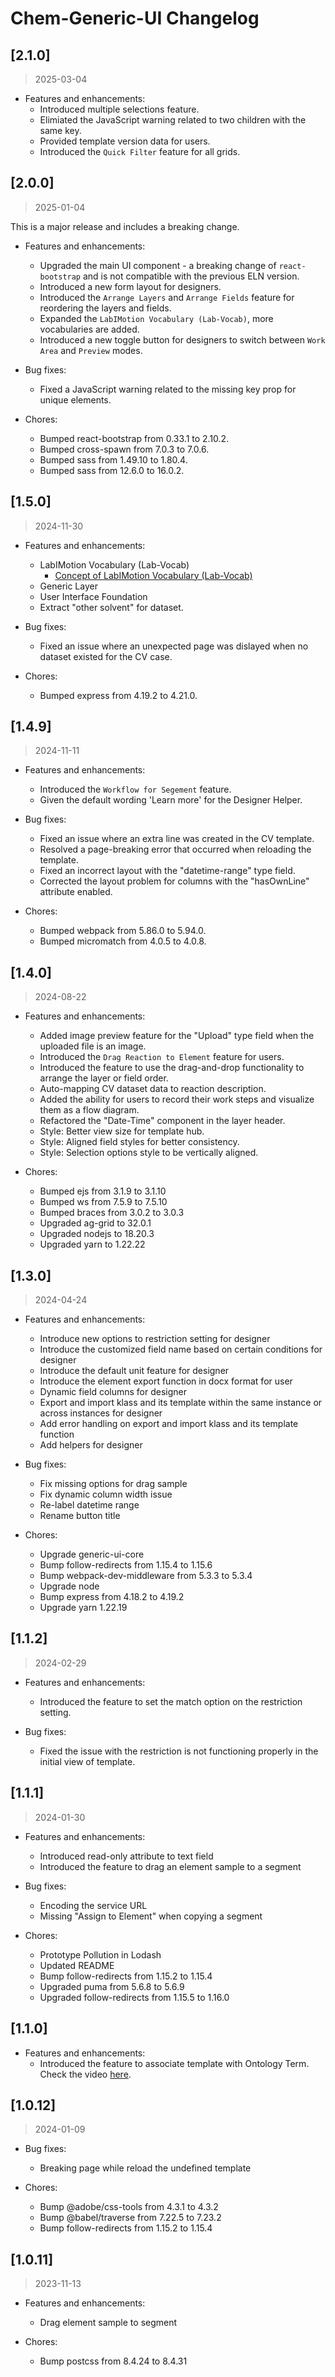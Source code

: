 # Chem-Generic-UI Changelog

## [2.1.0]
> 2025-03-04

* Features and enhancements:
  * Introduced multiple selections feature.
  * Elimiated the JavaScript warning related to two children with the same key.
  * Provided template version data for users.
  * Introduced the `Quick Filter` feature for all grids.

## [2.0.0]
> 2025-01-04

This is a major release and includes a breaking change.

* Features and enhancements:
  * Upgraded the main UI component - a breaking change of `react-bootstrap` and is not compatible with the previous ELN version.
  * Introduced a new form layout for designers.
  * Introduced the `Arrange Layers` and `Arrange Fields` feature for reordering the layers and fields.
  * Expanded the `LabIMotion Vocabulary (Lab-Vocab)`, more vocabularies are added.
  * Introduced a new toggle button for designers to switch between `Work Area` and `Preview` modes.

* Bug fixes:
  * Fixed a JavaScript warning related to the missing key prop for unique elements.

* Chores:
  * Bumped react-bootstrap from 0.33.1 to 2.10.2.
  * Bumped cross-spawn from 7.0.3 to 7.0.6.
  * Bumped sass from 1.49.10 to 1.80.4.
  * Bumped sass from 12.6.0 to 16.0.2.

## [1.5.0]
> 2024-11-30

* Features and enhancements:
  * LabIMotion Vocabulary (Lab-Vocab)
    * [Concept of LabIMotion Vocabulary (Lab-Vocab)](https://doi.org/10.5281/zenodo.13881070)
  * Generic Layer
  * User Interface Foundation
  * Extract "other solvent" for dataset.

* Bug fixes:
  * Fixed an issue where an unexpected page was dislayed when no dataset existed for the CV case.

* Chores:
  * Bumped express from 4.19.2 to 4.21.0.

## [1.4.9]
> 2024-11-11

* Features and enhancements:
  * Introduced the `Workflow for Segement` feature.
  * Given the default wording 'Learn more' for the Designer Helper.

* Bug fixes:
  * Fixed an issue where an extra line was created in the CV template.
  * Resolved a page-breaking error that occurred when reloading the template.
  * Fixed an incorrect layout with the "datetime-range" type field.
  * Corrected the layout problem for columns with the "hasOwnLine" attribute enabled.

* Chores:
  * Bumped webpack from 5.86.0 to 5.94.0.
  * Bumped micromatch from 4.0.5 to 4.0.8.

## [1.4.0]
> 2024-08-22

* Features and enhancements:
  * Added image preview feature for the "Upload" type field when the uploaded file is an image.
  * Introduced the `Drag Reaction to Element` feature for users.
  * Introduced the feature to use the drag-and-drop functionality to arrange the layer or field order.
  * Auto-mapping CV dataset data to reaction description.
  * Added the ability for users to record their work steps and visualize them as a flow diagram.
  * Refactored the "Date-Time" component in the layer header.
  * Style: Better view size for template hub.
  * Style: Aligned field styles for better consistency.
  * Style: Selection options style to be vertically aligned.

* Chores:
  * Bumped ejs from 3.1.9 to 3.1.10
  * Bumped ws from 7.5.9 to 7.5.10
  * Bumped braces from 3.0.2 to 3.0.3
  * Upgraded ag-grid to 32.0.1
  * Upgraded nodejs to 18.20.3
  * Upgraded yarn to 1.22.22

## [1.3.0]
> 2024-04-24

* Features and enhancements:
  * Introduce new options to restriction setting for designer
  * Introduce the customized field name based on certain conditions for designer
  * Introduce the default unit feature for designer
  * Introduce the element export function in docx format for user
  * Dynamic field columns for designer
  * Export and import klass and its template within the same instance or across instances for designer
  * Add error handling on export and import klass and its template function
  * Add helpers for designer

* Bug fixes:
  * Fix missing options for drag sample
  * Fix dynamic column width issue
  * Re-label datetime range
  * Rename button title

* Chores:
  * Upgrade generic-ui-core
  * Bump follow-redirects from 1.15.4 to 1.15.6
  * Bump webpack-dev-middleware from 5.3.3 to 5.3.4
  * Upgrade node
  * Bump express from 4.18.2 to 4.19.2
  * Upgrade yarn 1.22.19

## [1.1.2]
> 2024-02-29

* Features and enhancements:
  * Introduced the feature to set the match option on the restriction setting.

* Bug fixes:
  * Fixed the issue with the restriction is not functioning properly in the initial view of template.

## [1.1.1]
> 2024-01-30

* Features and enhancements:
  * Introduced read-only attribute to text field
  * Introduced the feature to drag an element sample to a segment

* Bug fixes:
  * Encoding the service URL
  * Missing "Assign to Element" when copying a segment

* Chores:
  * Prototype Pollution in Lodash
  * Updated README
  * Bump follow-redirects from 1.15.2 to 1.15.4
  * Upgraded puma from 5.6.8 to 5.6.9
  * Upgraded follow-redirects from 1.15.5 to 1.16.0

## [1.1.0]

* Features and enhancements:
  * Introduced the feature to associate template with Ontology Term. Check the video [here](https://youtu.be/ZJlUtO4DCao?list=PLZoVOhxCsajnl5_tveYUvtD0Y57devzdn).

## [1.0.12]
> 2024-01-09

* Bug fixes:
  * Breaking page while reload the undefined template

* Chores:
  * Bump @adobe/css-tools from 4.3.1 to 4.3.2
  * Bump @babel/traverse from 7.22.5 to 7.23.2
  * Bump follow-redirects from 1.15.2 to 1.15.4

## [1.0.11]
> 2023-11-13

* Features and enhancements:
  * Drag element sample to segment

* Chores:
  * Bump postcss from 8.4.24 to 8.4.31
